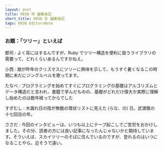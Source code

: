 ```yaml
---
layout: post
title: 0038 号 編集後記
short_title: 0038 号 編集後記
tags: 0038 EditorsNote
---
```



### お題：「ツリー」といえば

郡司
:  よく耳にはするんですが、Ruby でツリー構造を便利に扱うライブラリの需要って、どれくらいあるんですかねえ。

小西
:  娘が昨年のクリスマスにツリーに興味を示して、もうすぐ暑くなるこの時期に未だにジングルベルを歌ってます。

たなべ
:  プログラミングを始めてすぐにプログラミングの基礎はアルゴリズムとデータ構造だと言われ、書籍で学んだものの、基礎がどれだけ偉大か実際に理解し始めたのは数年経ってからでした

すぎむし
:  木漏れ日の陰が無数の環状リストに見えた (らな、の) 日。武満徹の十七回忌の年。

ささだ
:  今回のインタビューは、いつも以上にテープ起こしでご苦労をおかけしました。その分、読者の方には良い記事になったんじゃないかと期待しています。そういえば、スカイツリーのそばに住んでいるのですが、登れるのはいつになることやら。近そうで遠い。


